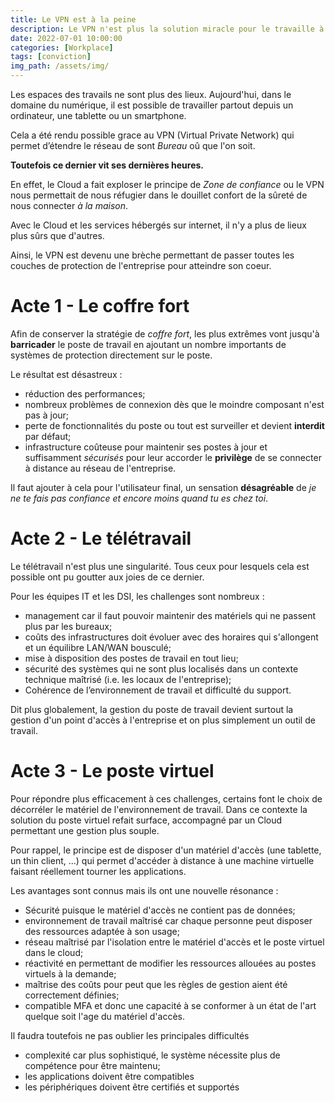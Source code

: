 ```yaml
---
title: Le VPN est à la peine
description: Le VPN n'est plus la solution miracle pour le travaille à distance
date: 2022-07-01 10:00:00
categories: [Workplace]
tags: [conviction]
img_path: /assets/img/
---
```


Les espaces des travails ne sont plus des lieux. Aujourd'hui, dans le domaine du numérique, il est possible de travailler
partout depuis un ordinateur, une tablette ou un smartphone.

Cela a été rendu possible grace au VPN (Virtual Private Network) qui permet d’étendre le réseau de sont _Bureau_ oû que l'on
soit.

**Toutefois ce dernier vit ses dernières heures.**

En effet, le Cloud a fait exploser le principe de _Zone de confiance_ ou le VPN nous permettait de nous réfugier dans le
douillet confort de la sûreté de nous connecter _à la maison_.

Avec le Cloud et les services hébergés sur internet, il n'y a plus de lieux plus sûrs que d'autres.

Ainsi, le VPN est devenu une brèche permettant de passer toutes les couches de protection de l'entreprise pour atteindre son
coeur.

# Acte 1 - Le coffre fort

Afin de conserver la stratégie de _coffre fort_, les plus extrêmes vont jusqu'à **barricader** le poste de travail en ajoutant
un nombre importants de systèmes de protection directement sur le poste.

Le résultat est désastreux :

- réduction des performances;
- nombreux problèmes de connexion dès que le moindre composant n'est pas à jour;
- perte de fonctionnalités du poste ou tout est surveiller et devient **interdit** par défaut;
- infrastructure coûteuse pour maintenir ses postes à jour et suffisamment _sécurisés_ pour leur accorder le **privilège** de
  se connecter à distance au réseau de l'entreprise.

Il faut ajouter à cela pour l'utilisateur final, un sensation **désagréable** de _je ne te fais pas confiance et encore moins
quand tu es chez toi_.

# Acte 2 - Le télétravail

Le télétravail n'est plus une singularité. Tous ceux pour lesquels cela est possible ont pu goutter aux joies de ce dernier.

Pour les équipes IT et les DSI, les challenges sont nombreux :

- management car il faut pouvoir maintenir des matériels qui ne passent plus par les bureaux;
- coûts des infrastructures doit évoluer avec des horaires qui s'allongent et un équilibre LAN/WAN bousculé;
- mise à disposition des postes de travail en tout lieu;
- sécurité des systèmes qui ne sont plus localisés dans un contexte technique maîtrisé (i.e. les locaux de l'entreprise);
- Cohérence de l’environnement de travail et difficulté du support.

Dit plus globalement, la gestion du poste de travail devient surtout la gestion d'un point d'accès à l'entreprise et on plus
simplement un outil de travail.

# Acte 3 - Le poste virtuel

Pour répondre plus efficacement à ces challenges, certains font le choix de décorréler le matériel de l'environnement de travail.
Dans ce contexte la solution du poste virtuel refait surface, accompagné par un Cloud permettant une gestion plus souple.

Pour rappel, le principe est de disposer d'un matériel d'accès (une tablette, un thin client, ...) qui permet d'accéder à
distance à une machine virtuelle faisant réellement tourner les applications.

Les avantages sont connus mais ils ont une nouvelle résonance :

- Sécurité puisque le matériel d'accès ne contient pas de données;
- environnement de travail maîtrisé car chaque personne peut disposer des ressources adaptée à son usage;
- réseau maîtrisé par l'isolation entre le matériel d'accès et le poste virtuel dans le cloud;
- réactivité en permettant de modifier les ressources allouées au postes virtuels à la demande;
- maîtrise des coûts pour peut que les règles de gestion aient été correctement définies;
- compatible MFA et donc une capacité à se conformer à un état de l'art quelque soit l'age du matériel d'accès.

Il faudra toutefois ne pas oublier les principales difficultés

- complexité car plus sophistiqué, le système nécessite plus de compétence pour être maintenu;
- les applications doivent être compatibles
- les périphériques doivent être certifiés et supportés
